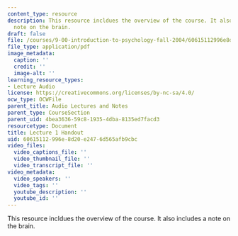 ```yaml
---
content_type: resource
description: This resource incldues the overview of the course. It also includes a
  note on the brain.
draft: false
file: /courses/9-00-introduction-to-psychology-fall-2004/60615112996e8d20e2476d565afb9cbc_h01.pdf
file_type: application/pdf
image_metadata:
  caption: ''
  credit: ''
  image-alt: ''
learning_resource_types:
- Lecture Audio
license: https://creativecommons.org/licenses/by-nc-sa/4.0/
ocw_type: OCWFile
parent_title: Audio Lectures and Notes
parent_type: CourseSection
parent_uid: 4bea3636-59c8-1935-4dba-8135ed7facd3
resourcetype: Document
title: Lecture 1 Handout
uid: 60615112-996e-8d20-e247-6d565afb9cbc
video_files:
  video_captions_file: ''
  video_thumbnail_file: ''
  video_transcript_file: ''
video_metadata:
  video_speakers: ''
  video_tags: ''
  youtube_description: ''
  youtube_id: ''
---
```

This resource incldues the overview of the course. It also includes a note on the brain.